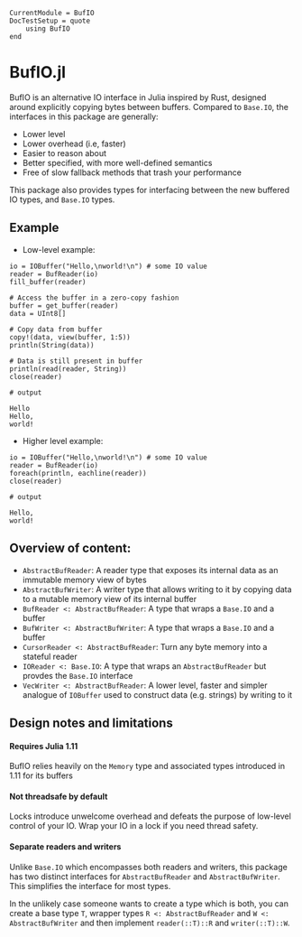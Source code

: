 ```@meta
CurrentModule = BufIO
DocTestSetup = quote
    using BufIO
end
```

# BufIO.jl
BufIO is an alternative IO interface in Julia inspired by Rust, designed around explicitly copying bytes between buffers. Compared to `Base.IO`, the interfaces in this package are generally:

* Lower level
* Lower overhead (i.e, faster)
* Easier to reason about
* Better specified, with more well-defined semantics
* Free of slow fallback methods that trash your performance

This package also provides types for interfacing between the new buffered IO types, and `Base.IO` types.

## Example
* Low-level example:
```jldoctest
io = IOBuffer("Hello,\nworld!\n") # some IO value
reader = BufReader(io)
fill_buffer(reader)

# Access the buffer in a zero-copy fashion
buffer = get_buffer(reader)
data = UInt8[]

# Copy data from buffer
copy!(data, view(buffer, 1:5))
println(String(data))

# Data is still present in buffer
println(read(reader, String))
close(reader)

# output

Hello
Hello,
world!
```

* Higher level example:

```jldoctest
io = IOBuffer("Hello,\nworld!\n") # some IO value
reader = BufReader(io)
foreach(println, eachline(reader))
close(reader)

# output

Hello,
world!
```

## Overview of content:
* `AbstractBufReader`: A reader type that exposes its internal data as an immutable memory view of bytes
* `AbstractBufWriter`: A writer type that allows writing to it by copying data to a mutable memory view of its internal buffer
* `BufReader <: AbstractBufReader`: A type that wraps a `Base.IO` and a buffer
* `BufWriter <: AbstractBufWriter`: A type that wraps a `Base.IO` and a buffer
* `CursorReader <: AbstractBufReader`: Turn any byte memory into a stateful reader
* `IOReader <: Base.IO`: A type that wraps an `AbstractBufReader` but provdes the `Base.IO` interface
* `VecWriter <: AbstractBufReader`: A lower level, faster and simpler analogue of `IOBuffer` used to construct data (e.g. strings) by writing to it

## Design notes and limitations
#### Requires Julia 1.11
BufIO relies heavily on the `Memory` type and associated types introduced in 1.11 for its buffers

#### **Not** threadsafe by default
Locks introduce unwelcome overhead and defeats the purpose of low-level control of your IO. Wrap your IO in a lock if you need thread safety.

#### Separate readers and writers
Unlike `Base.IO` which encompasses both readers and writers, this package has two distinct interfaces for `AbstractBufReader` and `AbstractBufWriter`. This simplifies the interface for most types.

In the unlikely case someone wants to create a type which is both, you can create a base type `T`, wrapper types `R <: AbstractBufReader` and `W <: AbstractBufWriter` and then implement `reader(::T)::R` and `writer(::T)::W`.